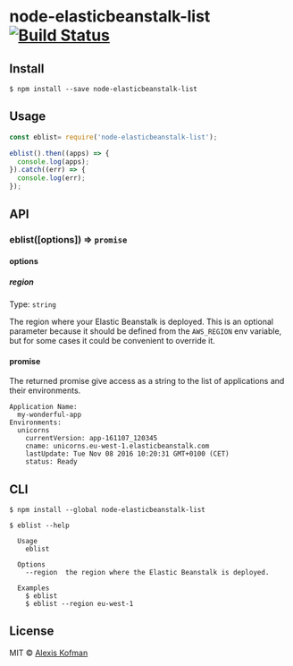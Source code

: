 # node-elasticbeanstalk-list [![Build Status](https://travis-ci.org/akofman/node-elasticbeanstalk-list.svg?branch=master)](https://travis-ci.org/akofman/node-elasticbeanstalk-list)

>


## Install

```
$ npm install --save node-elasticbeanstalk-list
```


## Usage

```js
const eblist= require('node-elasticbeanstalk-list');

eblist().then((apps) => {
  console.log(apps);
}).catch((err) => {
  console.log(err);
});
```


## API

### eblist([options]) => `promise`

#### options

##### region

Type: `string`<br>

The region where your Elastic Beanstalk is deployed. This is an optional parameter because it should be defined from
the `AWS_REGION` env variable, but for some cases it could be convenient to override it.

#### promise

The returned promise give access as a string to the list of applications and their environments.

```
Application Name:
  my-wonderful-app
Environments:
  unicorns
    currentVersion: app-161107_120345
    cname: unicorns.eu-west-1.elasticbeanstalk.com
    lastUpdate: Tue Nov 08 2016 10:20:31 GMT+0100 (CET)
    status: Ready
```

## CLI

```
$ npm install --global node-elasticbeanstalk-list
```

```
$ eblist --help

  Usage
    eblist

  Options
    --region  the region where the Elastic Beanstalk is deployed.

  Examples
    $ eblist
    $ eblist --region eu-west-1
```


## License

MIT © [Alexis Kofman](https://github.com/akofman)
